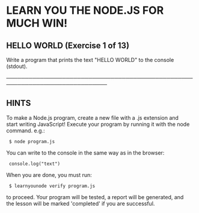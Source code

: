 # LEARN YOU THE NODE.JS FOR MUCH WIN!  

## HELLO WORLD (Exercise 1 of 13)  

  Write a program that prints the text "HELLO WORLD" to the console  
  (stdout).  

 ─────────────────────────────────────────────────────────────────────────────  

## HINTS  

  To make a Node.js program, create a new file with a .js extension and  
  start writing JavaScript! Execute your program by running it with the node  
  command. e.g.:  

     $ node program.js  

  You can write to the console in the same way as in the browser:  

     console.log("text")  

  When you are done, you must run:  

     $ learnyounode verify program.js  

  to proceed. Your program will be tested, a report will be generated, and  
  the lesson will be marked 'completed' if you are successful.
